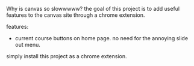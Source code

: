 Why is canvas so slowwwww? the goal of this project is to add useful features to the canvas site through a chrome extension. 

features: 
 - current course buttons on home page. no need for the annoying slide out menu.

simply install this project as a chrome extension.
